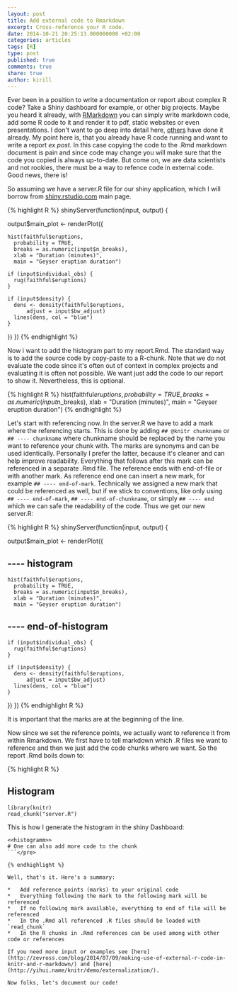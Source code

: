 ```yaml
---
layout: post
title: Add external code to Rmarkdown
excerpt: Cross-reference your R code.
date: 2014-10-21 20:25:13.000000000 +02:00
categories: articles
tags: [R]
type: post
published: true
comments: true
share: true
author: kirill
---
```



<span class="dropcap">E</span>ver been in a position to write a documentation or report about complex R code? Take a Shiny dashboard for example, or other big projects. Maybe you heard it already, with [RMarkdown](http://rmarkdown.rstudio.com/) you can simply write markdown code, add some R code to it and render it to pdf, static websites or even presentations. I don't want to go deep into detail here, [others](http://www.r-bloggers.com/r-markdown-v2/) have done it already. My point here is, that you already have R code running and want to write a report _ex post._ In this case copying the code to the .Rmd markdown document is pain and since code may change you will make sure that the code you copied is always up-to-date. But come on, we are data scientists and not rookies, there must be a way to refence code in external code. Good news, there is!

So assuming we have a server.R file for our shiny application, which I will borrow from [shiny.rstudio.com](http://shiny.rstudio.com/) main page.


{% highlight R %}
shinyServer(function(input, output) {

  output$main_plot <- renderPlot({

    hist(faithful$eruptions,
      probability = TRUE,
      breaks = as.numeric(input$n_breaks),
      xlab = "Duration (minutes)",
      main = "Geyser eruption duration")

    if (input$individual_obs) {
      rug(faithful$eruptions)
    }

    if (input$density) {
      dens <- density(faithful$eruptions,
          adjust = input$bw_adjust)
      lines(dens, col = "blue")
    }

  })
})
{% endhighlight %}

Now i want to add the histogram part to my report.Rmd. The standard way is to add the source code by copy-paste to a R-chunk. Note that we do not evaluate the code since it's often out of context in complex projects and evaluating it is often not possible. We want just add the code to our report to show it. Nevertheless, this is optional.

{% highlight R %}
hist(faithful$eruptions,
  probability = TRUE, 
  breaks = as.numeric(input$n_breaks), 
  xlab = "Duration (minutes)", 
  main = "Geyser eruption duration")
{% endhighlight %}

Let's start with referencing now. In the server.R we have to add a mark where the referencing starts. This is done by adding `## @knitr chunkname` or `## ---- chunkname` where chunkname should be replaced by the name you want to reference your chunk with. The marks are synonyms and can be used identically. Personally I prefer the latter, because it's cleaner and can help improve readability. Everything that follows after this mark can be referenced in a separate .Rmd file. The reference ends with end-of-file or with another mark. As reference end one can insert a new mark, for example `## ---- end-of-mark`. Technically we assigned a new mark that could be referenced as well, but if we stick to conventions, like only using `## ---- end-of-mark`, `## ---- end-of-chunkname`, or simply `## ---- end` which we can safe the readability of the code. Thus we get our new server.R:

{% highlight R %}
shinyServer(function(input, output) {

  output$main_plot <- renderPlot({

## ---- histogram
    hist(faithful$eruptions,
      probability = TRUE,
      breaks = as.numeric(input$n_breaks),
      xlab = "Duration (minutes)",
      main = "Geyser eruption duration")
## ---- end-of-histogram

    if (input$individual_obs) {
      rug(faithful$eruptions)
    }

    if (input$density) {
      dens <- density(faithful$eruptions,
          adjust = input$bw_adjust)
      lines(dens, col = "blue")
    }

  })
})
{% endhighlight R %}

It is important that the marks are at the beginning of the line.

Now since we set the reference points, we actually want to reference it from within Rmarkdown. We first have to tell markdown which .R files we want to reference and then we just add the code chunks where we want. So the report .Rmd boils down to:

{% highlight R %}
## Histogram

```{r echo = F}
library(knitr)
read_chunk("server.R")
```

This is how I generate the histogram in the shiny Dashboard:

```{r eval = F}
<<histogramm>>
# One can also add more code to the chunk
```</pre>

{% endhighlight %}

Well, that's it. Here's a summary:

*   Add reference points (marks) to your original code
*   Everything following the mark to the following mark will be referenced
*   If no following mark available, everything to end of file will be referenced
*   In the .Rmd all referenced .R files should be loaded with `read_chunk`
*   In the R chunks in .Rmd references can be used among with other code or references

If you need more input or examples see [here](http://zevross.com/blog/2014/07/09/making-use-of-external-r-code-in-knitr-and-r-markdown/) and [here](http://yihui.name/knitr/demo/externalization/).

Now folks, let's document our code!


